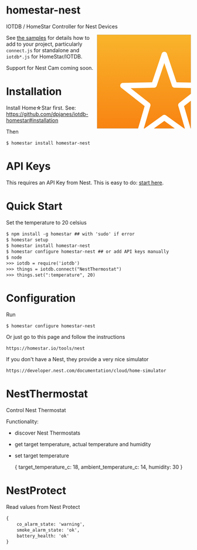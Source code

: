 # homestar-nest
IOTDB / HomeStar Controller for Nest Devices

<img src="https://github.com/dpjanes/iotdb-homestar/blob/master/docs/HomeStar.png" align="right" />

See <a href="samples/">the samples</a> for details how to add to your project,
particularly <code>connect.js</code> for standalone
and <code>iotdb\*.js</code> for HomeStar/IOTDB.

Support for Nest Cam coming soon.

# Installation

Install Home☆Star first. 
See: https://github.com/dpjanes/iotdb-homestar#installation

Then

    $ homestar install homestar-nest

# API Keys

This requires an API Key from Nest. This is easy to do: [start here](https://developer.nest.com/products).

# Quick Start

Set the temperature to 20 celsius

	$ npm install -g homestar ## with 'sudo' if error
	$ homestar setup
	$ homestar install homestar-nest
    $ homestar configure homestar-nest ## or add API keys manually
	$ node
	>>> iotdb = require('iotdb')
	>>> things = iotdb.connect("NestThermostat")
	>>> things.set(":temperature", 20)

# Configuration

Run

    $ homestar configure homestar-nest

Or just go to this page and follow the instructions

    https://homestar.io/tools/nest

If you don't have a Nest, they provide a very nice simulator

    https://developer.nest.com/documentation/cloud/home-simulator

# NestThermostat

Control Nest Thermostat

Functionality:

* discover Nest Thermostats 
* get target temperature, actual temperature and humidity
* set target temperature

    {
        target_temperature_c: 18,
        ambient_temperature_c: 14,
        humidity: 30
    }

# NestProtect

Read values from Nest Protect

    {
        co_alarm_state: 'warning',
        smoke_alarm_state: 'ok',
        battery_health: 'ok'
    }

